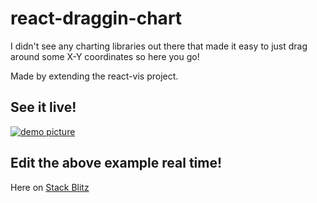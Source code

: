 # react-draggin-chart

I didn't see any charting libraries out there that made it easy to just drag around some X-Y coordinates so here you go!

Made by extending the react-vis project.

## See it live!

<a href="https://react-draggin-charts.stackblitz.io">
  <img alt="demo picture" src="https://user-images.githubusercontent.com/7177292/49692733-aed48c80-fb2f-11e8-80e1-018462a51991.jpg">
</a>

## Edit the above example real time!

Here on <a href="https://stackblitz.com/edit/react-draggin-charts">Stack Blitz</a>

